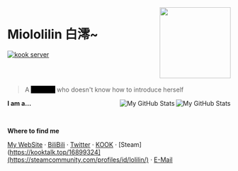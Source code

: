 <a href="https://lolilin.com">
  <img style="width: 160px" align=right src="https://lolilin.com/favicon.svg">  
</a>


# Miololilin 白澪~


<!-- <a href="https://1oli.cn#gh-light-mode-only">
  <img src="https://cdn.skk.moe/img/profile-info/light.png?#gh-light-mode-only">
</a>
<a href="https://1oli.cn#gh-dark-mode-only">
  <img src="https://cdn.skk.moe/img/profile-info/dark.png?#gh-dark-mode-only">
</a> -->
[![kook server](https://www.kookapp.cn/api/v3/badge/guild?guild_id=5824350863243274&style=3)](https://kaihei.co/YcbZnm/)

<br>
<br>

<!-- [![wakatime](https://wakatime.com/badge/user/5d907773-4bad-4681-802b-c2bec4583297.svg?style=flat-square)](https://wakatime.com/@5d907773-4bad-4681-802b-c2bec4583297) ![Hits](https://hits-app.vercel.app/hits?url=https%3A%2F%2Fgithub.com%2Fsukkaw&bgRight=000&bgLeft=000&border=square) -->

> A  <span style='color:black;background:#000'>Unknow</span> who doesn't know how to introduce herself

<a href="https://github.com/lolilin#gh-light-mode-only">
  <img src="https://github-readme-stats.vercel.app/api?username=lolilin&show_icons=true&hide_border=true&icon_color=586069&title_color=60696f&include_all_commits=true&hide_title=true&count_private=true#gh-light-mode-only" align="right" alt="My GitHub Stats" />
</a>

<a href="https://github.com/lolilin#gh-dark-mode-only">
  <img src="https://github-readme-stats.vercel.app/api?username=lolilin&show_icons=true&hide_border=true&icon_color=60696f&title_color=e688ac&include_all_commits=true&hide_title=true&bg_color=1f2228&text_color=e688ac&count_private=true#gh-dark-mode-only" align="right" alt="My GitHub Stats" />
</a>

**I am a...**

<!-- - [@hexojs](https://github.com/hexojs) core team member
- [RSSHub](https://github.com/diygod/rsshub) collaborator
- [@sspanel-uim](https://github.com/sspanel-uim) develop team member
- [OpenIPDB](https://github.com/OpenIPDB) founder
- Active contributor at [Next.js](https://github.com/vercel/next.js), [htmlnano](https://github.com/posthtml/htmlnano), and many more! -->

<br>

**Where to find me**
<!-- [![Steam](https://img.shields.io/badge/白澪-black.svg?logo=Steam)](https://steamcommunity.com/profiles/id/lolilin/)· -->
<!-- [![Twitter Follow](https://img.shields.io/twitter/follow/Miololilin?style=social)](https://twitter.com/Miololilin)· -->
<!-- [![Minecraft](https://img.shields.io/badge/Minecraft-lolilin-green.svg?labelColor=green&color=yellowgreen&logo=Block)](https://namemc.com/profile/lolilin) -->

[My WebSite](https://1oli.cn) ·
[BiliBili](https://space.bilibili.com/94209973) ·
[Twitter](https://twitter.com/Miololilin) ·
[KOOK](https://kooktalk.top/16899324) ·
[Steam](https://kooktalk.top/16899324](https://steamcommunity.com/profiles/id/lolilin/) ·
[E-Mail](mailto:me@1oli.cn)



